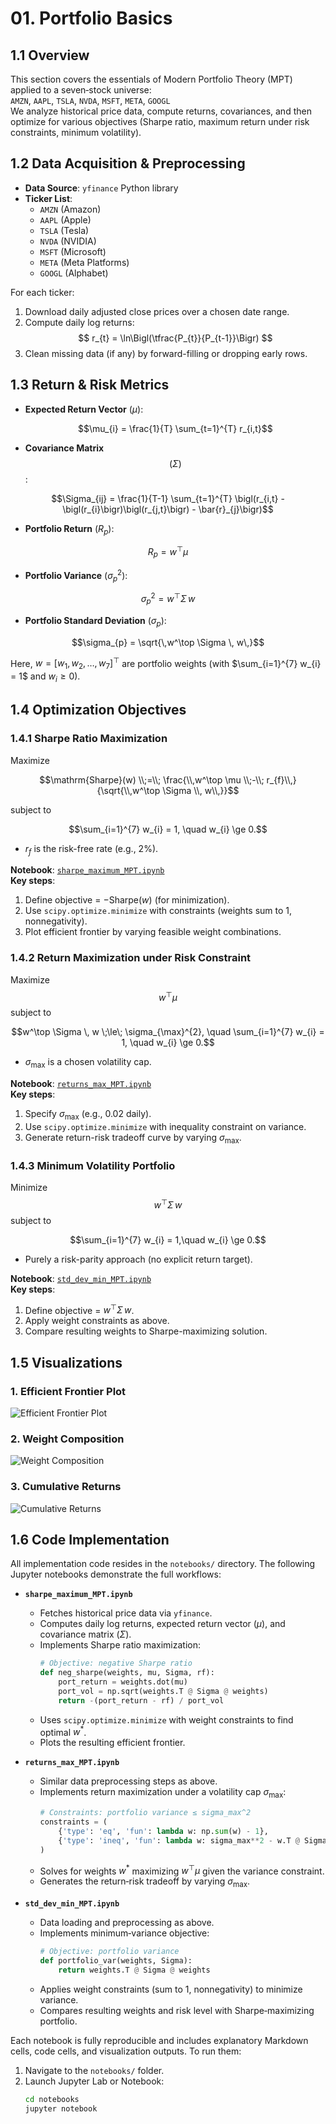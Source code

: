 # 01. Portfolio Basics

## 1.1 Overview

This section covers the essentials of Modern Portfolio Theory (MPT) applied to a seven‐stock universe:  
`AMZN`, `AAPL`, `TSLA`, `NVDA`, `MSFT`, `META`, `GOOGL`  
We analyze historical price data, compute returns, covariances, and then optimize for various objectives (Sharpe ratio, maximum return under risk constraints, minimum volatility).

## 1.2 Data Acquisition & Preprocessing

- **Data Source**: `yfinance` Python library  
- **Ticker List**:
  - `AMZN` (Amazon)
  - `AAPL` (Apple)
  - `TSLA` (Tesla)
  - `NVDA` (NVIDIA)
  - `MSFT` (Microsoft)
  - `META` (Meta Platforms)
  - `GOOGL` (Alphabet)

For each ticker:
1. Download daily adjusted close prices over a chosen date range.
2. Compute daily log returns:
   $$ r_{t} = \ln\Bigl(\tfrac{P_{t}}{P_{t-1}}\Bigr) $$
3. Clean missing data (if any) by forward-filling or dropping early rows.

## 1.3 Return & Risk Metrics

- **Expected Return Vector** $(\mu)$:
  <div align="center">

  $$\mu_{i} = \frac{1}{T} \sum_{t=1}^{T} r_{i,t}$$
</div>
  
- **Covariance Matrix** $$(\Sigma)$$:

<div align="center">

$$\Sigma_{ij} = \frac{1}{T-1} \sum_{t=1}^{T} \bigl(r_{i,t} - \bigl(r_{i}\bigr)\bigl(r_{j,t}\bigr) - \bar{r}_{j}\bigr)$$

</div>


- **Portfolio Return** $(R_p)$:

<div align="center">

  $$R_{p} = w^\top \mu$$

</div>

- **Portfolio Variance** $(\sigma_{p}^{2})$:  
  
<div align="center">

  $$\sigma_{p}^{2} = w^\top \Sigma \, w$$

</div>
  
- **Portfolio Standard Deviation** $(\sigma_{p})$:  

<div align="center">

  $$\sigma_{p} = \sqrt{\,w^\top \Sigma \, w\,}$$

</div>

Here, $w = [w_{1}, w_{2}, \ldots, w_{7}]^\top$ are portfolio weights (with $\sum_{i=1}^{7} w_{i} = 1$ and $w_{i} \ge 0$).

## 1.4 Optimization Objectives

### 1.4.1 Sharpe Ratio Maximization  
Maximize

<div align="center">

  $$\mathrm{Sharpe}(w) \\;=\\; \frac{\\,w^\top \mu \\;-\\; r_{f}\\,}{\sqrt{\\,w^\top \Sigma \\, w\\,}}$$

</div>

subject to 

<div align="center">

  $$\sum_{i=1}^{7} w_{i} = 1, \quad w_{i} \ge 0.$$

</div>

- $r_{f}$ is the risk-free rate (e.g., 2%).

**Notebook**: [`sharpe_maximum_MPT.ipynb`](./notebooks/sharpe_maximum_MPT.ipynb)  
**Key steps**:
1. Define objective = $-\mathrm{Sharpe}(w)$ (for minimization).
2. Use `scipy.optimize.minimize` with constraints (weights sum to 1, nonnegativity).
3. Plot efficient frontier by varying feasible weight combinations.

### 1.4.2 Return Maximization under Risk Constraint  
Maximize $$w^\top \mu$$ subject to 
<div align = ""center>

  $$w^\top \Sigma \, w \;\le\; \sigma_{\max}^{2}, 
  \quad \sum_{i=1}^{7} w_{i} = 1, 
  \quad w_{i} \ge 0.$$

</div>

- $\sigma_{\max}$ is a chosen volatility cap.

**Notebook**: [`returns_max_MPT.ipynb`](./notebooks/returns_max_MPT.ipynb)  
**Key steps**:
1. Specify $\sigma_{\max}$ (e.g., 0.02 daily).
2. Use `scipy.optimize.minimize` with inequality constraint on variance.
3. Generate return-risk tradeoff curve by varying $\sigma_{\max}$.

### 1.4.3 Minimum Volatility Portfolio  
Minimize $$w^\top \Sigma \, w$$ subject to  

<div align = "center">
  
$$\sum_{i=1}^{7} w_{i} = 1,\quad w_{i} \ge 0.$$

</div>

- Purely a risk-parity approach (no explicit return target).

**Notebook**: [`std_dev_min_MPT.ipynb`](./notebooks/std_dev_min_MPT.ipynb)  
**Key steps**:
1. Define objective = $w^\top \Sigma \, w$.
2. Apply weight constraints as above.
3. Compare resulting weights to Sharpe-maximizing solution.

## 1.5 Visualizations

### 1. Efficient Frontier Plot

![Efficient Frontier Plot](plots/efficient_frontier.png)

### 2. Weight Composition

![Weight Composition](plots/weight_composition.png)

### 3. Cumulative Returns

![Cumulative Returns](plots/cumulative_returns.png)


<!--*(When generated, save all plots into `assets/` and embed as needed.)*-->

## 1.6 Code Implementation

All implementation code resides in the `notebooks/` directory. The following Jupyter notebooks demonstrate the full workflows:

- **`sharpe_maximum_MPT.ipynb`**  
  - Fetches historical price data via `yfinance`.  
  - Computes daily log returns, expected return vector ($\mu$), and covariance matrix ($\Sigma$).  
  - Implements Sharpe ratio maximization:  
    ```python
    # Objective: negative Sharpe ratio
    def neg_sharpe(weights, mu, Sigma, rf):
        port_return = weights.dot(mu)
        port_vol = np.sqrt(weights.T @ Sigma @ weights)
        return -(port_return - rf) / port_vol
    ```
  - Uses `scipy.optimize.minimize` with weight constraints to find optimal $w^*$.  
  - Plots the resulting efficient frontier.

- **`returns_max_MPT.ipynb`**  
  - Similar data preprocessing steps as above.  
  - Implements return maximization under a volatility cap $\sigma_{\max}$:  
    ```python
    # Constraints: portfolio variance ≤ sigma_max^2
    constraints = (
        {'type': 'eq', 'fun': lambda w: np.sum(w) - 1},
        {'type': 'ineq', 'fun': lambda w: sigma_max**2 - w.T @ Sigma @ w}
    )
    ```
  - Solves for weights $w^*$ maximizing $w^\top \mu$ given the variance constraint.  
  - Generates the return‐risk tradeoff by varying $\sigma_{\max}$.

- **`std_dev_min_MPT.ipynb`**  
  - Data loading and preprocessing as above.  
  - Implements minimum‐variance objective:  
    ```python
    # Objective: portfolio variance
    def portfolio_var(weights, Sigma):
        return weights.T @ Sigma @ weights
    ```
  - Applies weight constraints (sum to 1, nonnegativity) to minimize variance.  
  - Compares resulting weights and risk level with Sharpe‐maximizing portfolio.

Each notebook is fully reproducible and includes explanatory Markdown cells, code cells, and visualization outputs. To run them:

1. Navigate to the `notebooks/` folder.
2. Launch Jupyter Lab or Notebook:  
   ```bash
   cd notebooks
   jupyter notebook
